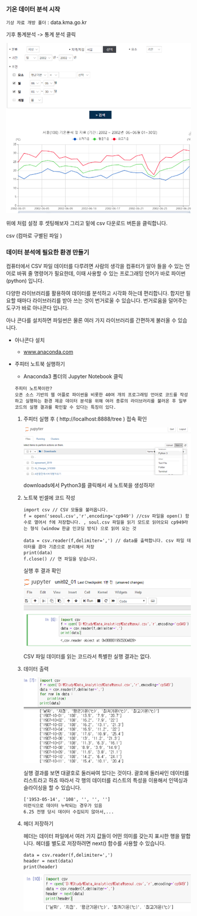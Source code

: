 ### 기온 데이터 분석 시작

`기상 자료 개방 폴더` : data.kma.go.kr

기후 통계분석 ->  통계 분석 클릭



![image-20200124112856405](../../../\Lang\image\image-20200124112856405.png)

위에 처럼 설정 후 셋팅해보자 그리고 밑에 csv 다운로드 버튼을 클릭합니다.

csv (컴마로 구별된 파일 )



### 데이터 분석에 필요한 환경 만들기 

컴퓨터에서 CSV 파일 데이터를 다루려면 사람의 생각을 컴퓨터가 알아 들을 수 있는 언어로 바꿔 줄 명령어가 필요한데, 이때 사용할 수 있는 프로그래밍 언어가 바로 파이썬(python) 입니다.

다양한 라이브러리를 활용하여 데이터를 분석하고 시각화 하는데 편리합니다. 합지만 필요할 때마다 라이브러리를 받아 쓰는 것이 번거로울 수 있습니다. 번거로움을 덜어주는 도구가 바로 아나콘다 입니다.

아나 콘다를 설치하면 파일썬은 물론 여러 가지 라이브러리를 간편하게 불러올 수 있습니다. 



* 아나콘다 설치
  * www.anaconda.com

* 주피터 노트북 실행하기

  * Anaconda3 폴더의 Jupyter Notebook 클릭

  ```
  주피터 노트북이란?
  오픈 소스 기반의 웹 어플로 파이썬을 비롯한 40여 개의 프로그래밍 언어로 코드를 작성하고 실행하는 환경 제공 데이터 분석을 위해 여러 종류의 라이브러리를 불러온 후 일부 코드의 실행 결과를 확인할 수 있다는 특징이 있다.
  ```

  1. 주피터 실행 후 ( http://localhost:8888/tree ) 접속 확인

     ![image-20200124115425331](../../\image\image-20200124115425331.png)

     downloads에서 Python3를 클릭해서 새 노트북을 생성하자!

  2. 노트북 빈셀에 코드 작성

     ```
     import csv // CSV 모듈을 불러옵니다.
     f = open('seoul.csv','r',encoding='cp949') //csv 파일을 open() 함수로 열어서 f에 저장합니다. , soul.csv 파일을 읽기 모드로 읽어오되 cp949라는 형식 (window 한글 인코딩 방식) 으로 읽어 오는 것
     
     data = csv.reader(f,delimiter=',') // data를 출력합니다. csv 파일 데이터를 콤마 기준으로 분리해서 저장
     print(data) 
     f.close() // 연 파일을 닫습니다.
     ```

     실행 후 결과 확인

     ![image-20200124120051234](../../\image\image-20200124120051234.png)

     CSV 파일 데이터를 읽는 코드라서 특별한 실행 결과는 없다.

  3. 데이터 출력

     ![image-20200124120503728](../../\image\image-20200124120503728.png)

     실행 결과를 보면 대괄호로 둘러싸여 있다는 것이다. 괄호에 둘러싸인 데이터를 리스트라고 하죠 따라서 각 행의 데이터를 리스트의 특성을 이용해서 인덱싱과 슬라이싱을 할 수 있습니다.

     ```
     ['1953-05-14', '108', '', '', '']
     이런식으로 데이터 누락되는 경우가 있음 
     6.25 전쟁 당시 데이터 수집되지 않아서,...
     ```

  4. 헤더 저장하기

     헤더는 데이터 파일에서 여러 가지 값들이 어떤 의미를 갖는지 표시한 행을 말합니다.  헤더를 별도로 저장하려면 next() 함수를 사용할 수 있습니다.

     ```
     data = csv.reader(f,delimiter=',')
     header = next(data)
     print(header)
     ```

     ![image-20200124121023708](../../\image\image-20200124121023708.png)

​			